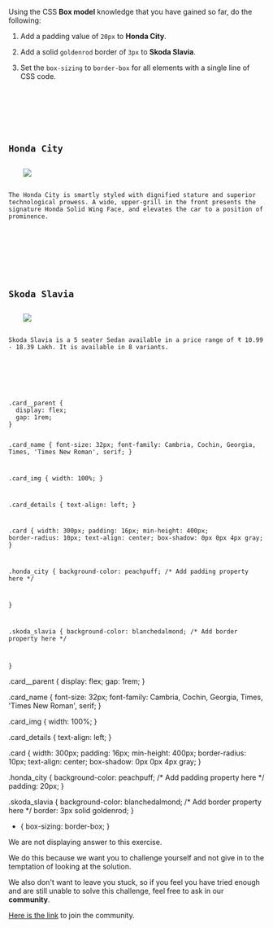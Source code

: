 Using the CSS **Box model** knowledge that you have
gained so far, do the following:

1. Add a padding value of `20px` to **Honda City**.

2. Add a solid `goldenrod` border of `3px` to **Skoda Slavia**.

3. Set the `box-sizing` to `border-box` for all elements with a single line of CSS code.

<codeblock language="css" type="exercise" testMode="fixedInput" showSolution="false">
<code>
<panel language="html">
<div class="card__parent">
  <div class="card honda_city">
    <h2 class="card_name">Honda City</h2>
    <img class="card_img" src="https://carsguide-res.cloudinary.com/image/upload/f_auto,fl_lossy,q_auto,t_default/v1/editorial/vhs/Honda-City.png" />
    <p class="card_details">The Honda City is smartly styled with dignified stature and superior technological prowess. A wide, upper-grill in the front presents the signature Honda Solid Wing Face, and elevates the car to a position of prominence.</p>
  </div>

  <div class="card skoda_slavia">
    <h2 class="card_name">Skoda Slavia</h2>
    <img class="card_img" src="https://kunskoda.com/assets/front/images/slavia/1.png" />
    <p class="card_details">Skoda Slavia is a 5 seater Sedan available in a price range of ₹ 10.99 - 18.39 Lakh. It is available in 8 variants.</p>
  </div>
</div>
</panel>
<panel language="css">
.card__parent {
  display: flex;
  gap: 1rem;
}

.card_name {
  font-size: 32px;
  font-family: Cambria, Cochin, Georgia, Times, 'Times New Roman', serif;
}

.card_img {
  width: 100%;
}

.card_details {
  text-align: left;
}

.card {
  width: 300px;
  padding: 16px;
  min-height: 400px;
  border-radius: 10px;
  text-align: center;
  box-shadow: 0px 0px 4px gray;
}

.honda_city {
  background-color: peachpuff;
  /* Add padding property here */

}

.skoda_slavia {
  background-color: blanchedalmond;
  /* Add border property here */

}
</panel>
</code>

<solution>
.card__parent {
  display: flex;
  gap: 1rem;
}

.card_name {
  font-size: 32px;
  font-family: Cambria, Cochin, Georgia, Times, 'Times New Roman', serif;
}

.card_img {
  width: 100%;
}

.card_details {
  text-align: left;
}

.card {
  width: 300px;
  padding: 16px;
  min-height: 400px;
  border-radius: 10px;
  text-align: center;
  box-shadow: 0px 0px 4px gray;
}

.honda_city {
  background-color: peachpuff;
  /* Add padding property here */
  padding: 20px;
}

.skoda_slavia {
  background-color: blanchedalmond;
  /* Add border property here */
  border: 3px solid goldenrod;
}

* {
  box-sizing: border-box;
}
</solution>
</codeblock>

We are not displaying answer to this exercise.

We do this because we want you to challenge yourself
and
not give in to the temptation of looking at the solution.

We also don't want to leave you stuck, so if you feel
you have tried enough and are still unable to solve
this challenge, feel free to ask in our **community**.

[Here is the link](https://bigbinaryacademy.slack.com/join/shared_invite/zt-23dvxwolx-U9LYYbv4ycmODEA1cbNFgA#/shared-invite/email) to join the community.
